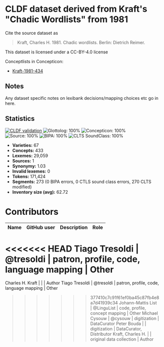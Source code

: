 # CLDF dataset derived from Kraft's "Chadic Wordlists" from 1981

Cite the source dataset as

> Kraft, Charles H. 1981. Chadic wordlists. Berlin: Dietrich Reimer.

This dataset is licensed under a CC-BY-4.0 license


Conceptlists in Concepticon:
- [Kraft-1981-434](https://concepticon.clld.org/contributions/Kraft-1981-434)
## Notes

Any dataset specific notes on lexibank decisions/mapping choices etc go in here.


## Statistics


[![CLDF validation](https://github.com/lexibank/kraftchadic/workflows/CLDF-validation/badge.svg)](https://github.com/lexibank/kraftchadic/actions?query=workflow%3ACLDF-validation)
![Glottolog: 100%](https://img.shields.io/badge/Glottolog-100%25-brightgreen.svg "Glottolog: 100%")
![Concepticon: 100%](https://img.shields.io/badge/Concepticon-100%25-brightgreen.svg "Concepticon: 100%")
![Source: 100%](https://img.shields.io/badge/Source-100%25-brightgreen.svg "Source: 100%")
![BIPA: 100%](https://img.shields.io/badge/BIPA-100%25-brightgreen.svg "BIPA: 100%")
![CLTS SoundClass: 100%](https://img.shields.io/badge/CLTS%20SoundClass-100%25-brightgreen.svg "CLTS SoundClass: 100%")

- **Varieties:** 67
- **Concepts:** 433
- **Lexemes:** 29,059
- **Sources:** 1
- **Synonymy:** 1.03
- **Invalid lexemes:** 0
- **Tokens:** 171,424
- **Segments:** 273 (0 BIPA errors, 0 CTLS sound class errors, 270 CLTS modified)
- **Inventory size (avg):** 62.72

# Contributors

Name | GitHub user | Description |Role
--- | --- | --- | ---
<<<<<<< HEAD
Tiago Tresoldi | @tresoldi | patron, profile, code, language mapping | Other 
=======
Charles H. Kraft | | | Author
Tiago Tresoldi | @tresoldi | patron, profile, code, language mapping | Other
>>>>>>> 377410c7c91f61ef0ba45c87fb4e8a7d41939c34
Johann-Mattis List | @LinguList | code, profile, concept mapping | Other
Michael Cysouw | @cysouw | digitization | DataCurator
Peter Bouda | | digitization | DataCurator, Distributor
Kraft, Charles H. | | original data collection | Author


